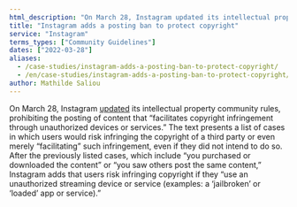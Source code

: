 ```yaml
---
html_description: "On March 28, Instagram updated its intellectual property community rules, prohibiting the posting of content that \"facilitates copyright infringement through unauthorized devices or services.\""
title: "Instagram adds a posting ban to protect copyright"
service: "Instagram"
terms_types: ["Community Guidelines"]
dates: ["2022-03-28"]
aliases:
  - /case-studies/instagram-adds-a-posting-ban-to-protect-copyright/
  - /en/case-studies/instagram-adds-a-posting-ban-to-protect-copyright/
author: Mathilde Saliou
---
```


On March 28, Instagram [updated](https://github.com/OpenTermsArchive/france-elections-versions/commit/1be4b836e3012344558b60d8f9f871bc42cfa4ca?short_path=c108c01#diff-c108c013f0b8769389f20259465cb81324e805f4334bcda6931344e16f999441) its intellectual property community rules, prohibiting the posting of content that “facilitates copyright infringement through unauthorized devices or services.” The text presents a list of cases in which users would risk infringing the copyright of a third party or even merely “facilitating” such infringement, even if they did not intend to do so. After the previously listed cases, which include “you purchased or downloaded the content” or “you saw others post the same content,” Instagram adds that users risk infringing copyright if they “use an unauthorized streaming device or service (examples: a ‘jailbroken’ or ‘loaded’ app or service).”
